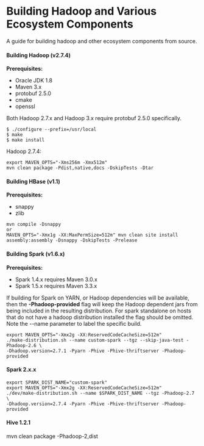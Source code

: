 
Building Hadoop and Various Ecosystem Components
================================================

 A guide for building hadoop and other ecosystem components from source.

#### Building Hadoop (v2.7.4)

**Prerequisites:**
 * Oracle JDK 1.8
 * Maven 3.x
 * protobuf 2.5.0
 * cmake
 * openssl

Both Hadoop 2.7.x and Hadoop 3.x require protobuf 2.5.0 specifically.
```
$ ./configure --prefix=/usr/local 
$ make
$ make install
```

Hadoop 2.7.4: 
```
export MAVEN_OPTS="-Xms256m -Xmx512m"
mvn clean package -Pdist,native,docs -DskipTests -Dtar
```
  
#### Building HBase (v1.1)

**Prerequisites:**
  * snappy
  * zlib
  
```
mvn compile -Dsnappy
or
MAVEN_OPTS="-Xmx1g -XX:MaxPermSize=512m" mvn clean site install assembly:assembly -Dsnappy -DskipTests -Prelease
```
   
#### Building Spark (v1.6.x)
    
**Prerequisites:**
  * Spark 1.4.x requires Maven 3.0.x  
  * Spark 1.5.x requires Maven 3.3.x

 If building for Spark on YARN, or Hadoop dependencies will be available, then the **-Phadoop-provided** flag 
will keep the Hadoop dependent jars from being included in the resulting distribution. For spark standalone on 
hosts that do not have a hadoop distribution installed the flag should be omitted.  Note the --name parameter 
to label the specific build.

```
export MAVEN_OPTS="-Xmx2g -XX:ReservedCodeCacheSize=512m"
./make-distribution.sh --name custom-spark --tgz --skip-java-test -Phadoop-2.6 \
-Dhadoop.version=2.7.1 -Pyarn -Phive -Phive-thriftserver -Phadoop-provided
```

#### Spark 2.x.x

```
export SPARK_DIST_NAME="custom-spark"
export MAVEN_OPTS="-Xmx2g -XX:ReservedCodeCacheSize=512m"
./dev/make-distribution.sh --name $SPARK_DIST_NAME --tgz -Phadoop-2.7 \
-Dhadoop.version=2.7.4 -Pyarn -Phive -Phive-thriftserver -Phadoop-provided
```

#### Hive 1.2.1

mvn clean package -Phadoop-2,dist

